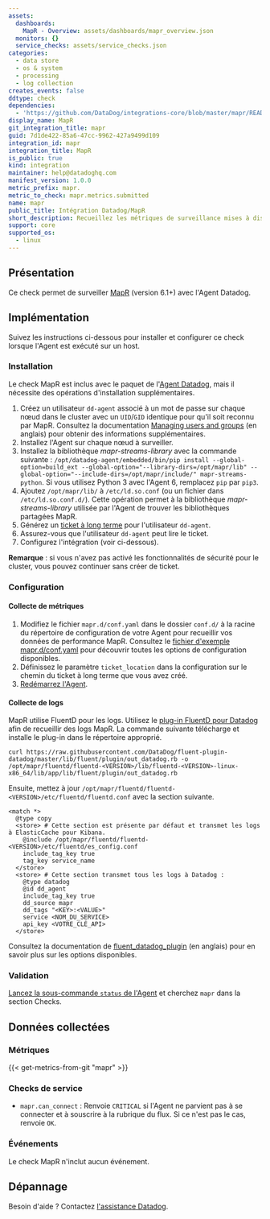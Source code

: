 ```yaml
---
assets:
  dashboards:
    MapR - Overview: assets/dashboards/mapr_overview.json
  monitors: {}
  service_checks: assets/service_checks.json
categories:
  - data store
  - os & system
  - processing
  - log collection
creates_events: false
ddtype: check
dependencies:
  - 'https://github.com/DataDog/integrations-core/blob/master/mapr/README.md'
display_name: MapR
git_integration_title: mapr
guid: 7d1de422-85a6-47cc-9962-427a9499d109
integration_id: mapr
integration_title: MapR
is_public: true
kind: integration
maintainer: help@datadoghq.com
manifest_version: 1.0.0
metric_prefix: mapr.
metric_to_check: mapr.metrics.submitted
name: mapr
public_title: Intégration Datadog/MapR
short_description: Recueillez les métriques de surveillance mises à disposition par MapR.
support: core
supported_os:
  - linux
---
```

## Présentation

Ce check permet de surveiller [MapR][1] (version 6.1+) avec l'Agent Datadog.

## Implémentation

Suivez les instructions ci-dessous pour installer et configurer ce check lorsque l'Agent est exécuté sur un host.

### Installation

Le check MapR est inclus avec le paquet de l'[Agent Datadog][2], mais il nécessite des opérations d'installation supplémentaires.

1. Créez un utilisateur `dd-agent` associé à un mot de passe sur chaque nœud dans le cluster avec un `UID`/`GID` identique pour qu'il soit reconnu par MapR. Consultez la documentation [Managing users and groups][10] (en anglais) pour obtenir des informations supplémentaires.
2. Installez l'Agent sur chaque nœud à surveiller.
3. Installez la bibliothèque *mapr-streams-library* avec la commande suivante : `/opt/datadog-agent/embedded/bin/pip install --global-option=build_ext --global-option="--library-dirs=/opt/mapr/lib" --global-option="--include-dirs=/opt/mapr/include/" mapr-streams-python`. Si vous utilisez Python 3 avec l'Agent 6, remplacez `pip` par `pip3`.
4. Ajoutez `/opt/mapr/lib/` à `/etc/ld.so.conf` (ou un fichier dans `/etc/ld.so.conf.d/`). Cette opération permet à la bibliothèque *mapr-streams-library* utilisée par l'Agent de trouver les bibliothèques partagées MapR.
5. Générez un [ticket à long terme][8] pour l'utilisateur `dd-agent`.
6. Assurez-vous que l'utilisateur `dd-agent` peut lire le ticket.
7. Configurez l'intégration (voir ci-dessous).

**Remarque** : si vous n'avez pas activé les fonctionnalités de sécurité pour le cluster, vous pouvez continuer sans créer de ticket.


### Configuration
#### Collecte de métriques

1. Modifiez le fichier `mapr.d/conf.yaml` dans le dossier `conf.d/` à la racine du répertoire de configuration de votre Agent pour recueillir vos données de performance MapR. Consultez le [fichier d'exemple mapr.d/conf.yaml][3] pour découvrir toutes les options de configuration disponibles.
2. Définissez le paramètre `ticket_location` dans la configuration sur le chemin du ticket à long terme que vous avez créé.
3. [Redémarrez l'Agent][4].

#### Collecte de logs

MapR utilise FluentD pour les logs. Utilisez le [plug-in FluentD pour Datadog][11] afin de recueillir des logs MapR.
La commande suivante télécharge et installe le plug-in dans le répertoire approprié.

`curl https://raw.githubusercontent.com/DataDog/fluent-plugin-datadog/master/lib/fluent/plugin/out_datadog.rb -o /opt/mapr/fluentd/fluentd-<VERSION>/lib/fluentd-<VERSION>-linux-x86_64/lib/app/lib/fluent/plugin/out_datadog.rb`

Ensuite, mettez à jour `/opt/mapr/fluentd/fluentd-<VERSION>/etc/fluentd/fluentd.conf` avec la section suivante.

```
<match *>
  @type copy
  <store> # Cette section est présente par défaut et transmet les logs à ElasticCache pour Kibana.
    @include /opt/mapr/fluentd/fluentd-<VERSION>/etc/fluentd/es_config.conf
    include_tag_key true
    tag_key service_name
  </store>
  <store> # Cette section transmet tous les logs à Datadog :
    @type datadog
    @id dd_agent
    include_tag_key true
    dd_source mapr
    dd_tags "<KEY>:<VALUE>"
    service <NOM_DU_SERVICE>
    api_key <VOTRE_CLÉ_API>
  </store>
```

Consultez la documentation de [fluent_datadog_plugin][11] (en anglais) pour en savoir plus sur les options disponibles.


### Validation

[Lancez la sous-commande `status` de l'Agent][5] et cherchez `mapr` dans la section Checks.

## Données collectées

### Métriques
{{< get-metrics-from-git "mapr" >}}


### Checks de service

- `mapr.can_connect` :
Renvoie `CRITICAL` si l'Agent ne parvient pas à se connecter et à souscrire à la rubrique du flux. Si ce n'est pas le cas, renvoie `OK`.

### Événements

Le check MapR n'inclut aucun événement.

## Dépannage

Besoin d'aide ? Contactez [l'assistance Datadog][6].

[1]: https://mapr.com
[2]: https://app.datadoghq.com/account/settings#agent
[3]: https://github.com/DataDog/integrations-core/blob/master/mapr/datadog_checks/mapr/data/conf.yaml.example
[4]: https://docs.datadoghq.com/fr/agent/guide/agent-commands/#start-stop-and-restart-the-agent
[5]: https://docs.datadoghq.com/fr/agent/guide/agent-commands/#agent-status-and-information
[6]: https://docs.datadoghq.com/fr/help
[7]: https://mapr.com/docs/61/MapR_Streams/MapRStreamsPythonExample.html
[8]: https://mapr.com/docs/61/SecurityGuide/GeneratingServiceTicket.html
[9]: https://mapr.com/docs/60/MapR_Streams/MapRStreamCAPISetup.html
[10]: https://mapr.com/docs/61/AdministratorGuide/c-managing-users-and-groups.html
[11]: https://www.rubydoc.info/gems/fluent-plugin-datadog
[12]: https://mapr.com/docs/61/AdvancedInstallation/SettingUptheClient-install-mapr-client.html
[13]: https://github.com/DataDog/integrations-core/blob/master/mapr/metadata.csv
[14]: http://upstart.ubuntu.com/cookbook/#environment-variables
[15]: https://www.freedesktop.org/software/systemd/man/systemd.service.html#Command%20lines


